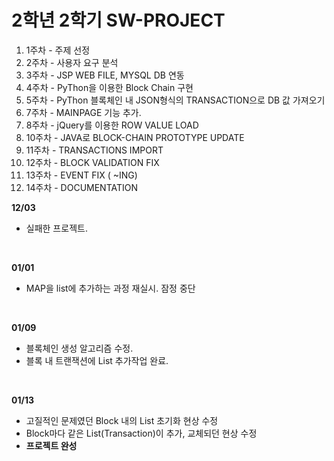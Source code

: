 2학년 2학기 SW-PROJECT
====================

1. 1주차 - 주제 선정
2. 2주차 - 사용자 요구 분석
3. 3주차 - JSP WEB FILE, MYSQL DB 연동
4. 4주차 - PyThon을 이용한 Block Chain 구현
5. 5주차 - PyThon 블록체인 내 JSON형식의 TRANSACTION으로 DB 값 가져오기
6. 7주차 - MAINPAGE 기능 추가.
7. 8주차 - jQuery를 이용한 ROW VALUE LOAD
8. 10주차 - JAVA로 BLOCK-CHAIN PROTOTYPE UPDATE
9. 11주차 - TRANSACTIONS IMPORT
10. 12주차 - BLOCK VALIDATION FIX
11. 13주차 - EVENT FIX ( ~ING)
12. 14주차 - DOCUMENTATION



**12/03**
- 실패한 프로젝트.

<br/>

**01/01**

- MAP을 list에 추가하는 과정 재실시.
잠정 중단

<br/>

**01/09**

- 블록체인 생성 알고리즘 수정.
- 블록 내 트랜잭션에 List 추가작업 완료.

<br/>

**01/13**

- 고질적인 문제였던 Block 내의 List 초기화 현상 수정
- Block마다 같은 List(Transaction)이 추가, 교체되던 현상 수정
- **프로젝트 완성**

